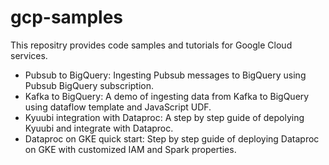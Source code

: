 # gcp-samples
This repositry provides code samples and tutorials for Google Cloud services.

- Pubsub to BigQuery: Ingesting Pubsub messages to BigQuery using Pubsub BigQuery subscription.
- Kafka to BigQuery: A demo of ingesting data from Kafka to BigQuery using dataflow template and JavaScript UDF.
- Kyuubi integration with Dataproc: A step by step guide of depolying Kyuubi and integrate with Dataproc.
- Dataproc on GKE quick start: Step by step guide of deploying Dataproc on GKE with customized IAM and Spark properties.
